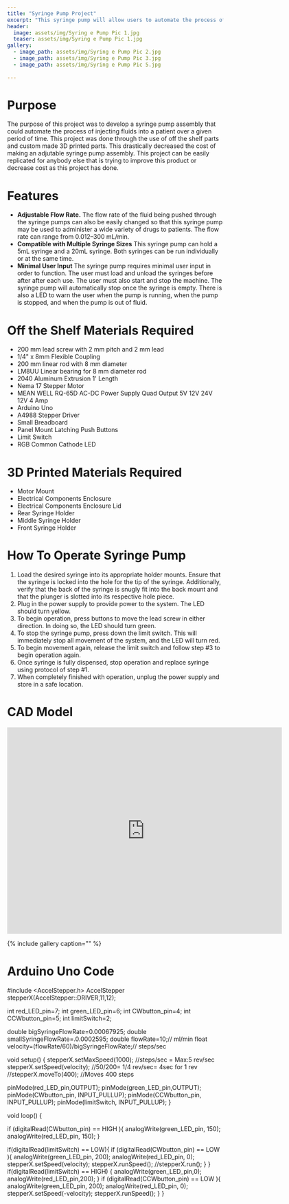 ```yaml
---
title: "Syringe Pump Project"
excerpt: "This syringe pump will allow users to automate the process of injecting fluids at a relatively inexpensive cost"
header:
  image: assets/img/Syring e Pump Pic 1.jpg
  teaser: assets/img/Syring e Pump Pic 1.jpg
gallery:
  - image_path: assets/img/Syring e Pump Pic 2.jpg
  - image_path: assets/img/Syring e Pump Pic 3.jpg
  - image_path: assets/img/Syring e Pump Pic 5.jpg
   
---
```


# Purpose

The purpose of this project was to develop a syringe pump assembly that could automate the process of injecting fluids into a patient over a given period of time. This project was done through the use of off the shelf parts and custom made 3D printed parts. This drastically decreased the cost of making an adjutable syringe pump assembly. This project can be easily replicated for anybody else that is trying to improve this product or decrease cost as this project has done. 




# Features

* **Adjustable Flow Rate.** The flow rate of the fluid being pushed through the syringe pumps can also be easily changed so that this syringe pump may be used to administer a wide variety of drugs to patients. The flow rate can range from 0.012–300 mL/min.
* **Compatible with Multiple Syringe Sizes** This syringe pump can hold a 5mL syringe and a 20mL syringe. Both syringes can be run individually or at the same time. 
* **Minimal User Input** The syringe pump requires minimal user input in order to function. The user must load and unload the syringes before after after each use. The user must also start and stop the machine. The syringe pump will automatically stop once the syringe is empty. There is also a LED to warn the user when the pump is running, when the pump is stopped, and when the pump is out of fluid.


# Off the Shelf Materials Required 

* 200 mm lead screw with 2 mm pitch and 2 mm lead
* 1/4" x 8mm Flexible Coupling
* 200 mm linear rod with 8 mm diameter
* LM8UU Linear bearing for 8 mm diameter rod
* 2040 Aluminum Extrusion 1' Length
* Nema 17 Stepper Motor
* MEAN WELL RQ-65D AC-DC Power Supply Quad Output 5V 12V 24V 12V 4 Amp
* Arduino Uno
* A4988 Stepper Driver
* Small Breadboard
* Panel Mount Latching Push Buttons
* Limit Switch
* RGB Common Cathode LED
   
# 3D Printed Materials Required 

* Motor Mount
* Electrical Components Enclosure
* Electrical Components Enclosure Lid 
* Rear Syringe Holder 
* Middle Syringe Holder
* Front Syringe Holder 

# How To Operate Syringe Pump 
1. Load the desired syringe into its appropriate holder mounts. Ensure that the syringe is locked into the hole for the tip of the syringe. Additionally, verify that the back of the syringe is snugly fit into the back mount and that the plunger is slotted into its respective hole piece.  
2. Plug in the power supply to provide power to the system. The LED should turn yellow.
3. To begin operation, press buttons to move the lead screw in either direction. In doing so, the LED should turn green.
4. To stop the syringe pump, press down the limit switch. This will immediately stop all movement of the system, and the LED will turn red. 
5. To begin movement again, release the limit switch and follow step #3 to begin operation again.
6. Once syringe is fully dispensed, stop operation and replace syringe using protocol of step #1. 
7. When completely finished with operation, unplug the power supply and store in a safe location. 


# CAD Model

<iframe src="https://vanderbilt643.autodesk360.com/shares/public/SH35dfcQT936092f0e430375ce53587cdfce?mode=embed" width="640" height="480" allowfullscreen="true" webkitallowfullscreen="true" mozallowfullscreen="true"  frameborder="0"></iframe>


{% include gallery caption="" %} 

# Arduino Uno Code

#include <AccelStepper.h>
AccelStepper stepperX(AccelStepper::DRIVER,11,12);

int red_LED_pin=7;
int green_LED_pin=6;
int CWbutton_pin=4;
int CCWbutton_pin=5;
int limitSwitch=2;

double bigSyringeFlowRate=0.00067925;
double smallSyringeFlowRate=.0.0002595;
double flowRate=10;// ml/min
float velocity=(flowRate/60)/bigSyringeFlowRate;// steps/sec

void setup() {
 stepperX.setMaxSpeed(1000); //steps/sec = Max:5 rev/sec
 stepperX.setSpeed(velocity); //50/200= 1/4 rev/sec= 4sec for 1 rev
 //stepperX.moveTo(400); //Moves 400 steps 

 pinMode(red_LED_pin,OUTPUT);
 pinMode(green_LED_pin,OUTPUT);
 pinMode(CWbutton_pin, INPUT_PULLUP);
 pinMode(CCWbutton_pin, INPUT_PULLUP);
 pinMode(limitSwitch, INPUT_PULLUP);
}

void loop() {

if (digitalRead(CWbutton_pin) == HIGH ){
  analogWrite(green_LED_pin, 150);
  analogWrite(red_LED_pin, 150);
 }

if(digitalRead(limitSwitch) == LOW){
  if (digitalRead(CWbutton_pin) == LOW ){
   analogWrite(green_LED_pin, 200);
   analogWrite(red_LED_pin, 0);
   stepperX.setSpeed(velocity);
   stepperX.runSpeed();
    //stepperX.run();
  }
}
 if(digitalRead(limitSwitch) == HIGH) {
  analogWrite(green_LED_pin,0);
  analogWrite(red_LED_pin,200);
 }
if (digitalRead(CCWbutton_pin) == LOW ){
    analogWrite(green_LED_pin, 200);
    analogWrite(red_LED_pin, 0);
    stepperX.setSpeed(-velocity);
    stepperX.runSpeed();
    }
}



